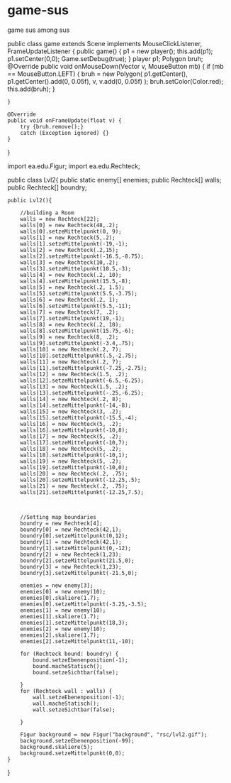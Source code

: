 # game-sus
game sus among sus

public class game extends Scene implements MouseClickListener, FrameUpdateListener {
public game() {
p1 = new player();
this.add(p1);
p1.setCenter(0,0);
Game.setDebug(true);
}
player p1;
Polygon bruh;
@Override
public void onMouseDown(Vector v, MouseButton mb) {
if (mb == MouseButton.LEFT) {
bruh = new Polygon(
p1.getCenter(),
p1.getCenter().add(0, 0.05f),
v,
v.add(0, 0.05f)
);
bruh.setColor(Color.red);
this.add(bruh);
}

    }

    @Override
    public void onFrameUpdate(float v) {
        try {bruh.remove();}
        catch (Exception ignored) {}
    }
}






import ea.edu.Figur;
import ea.edu.Rechteck;

public class Lvl2{
public static enemy[] enemies;
public Rechteck[] walls;
public Rechteck[] boundry;

    public Lvl2(){

        //building a Room
        walls = new Rechteck[22];
        walls[0] = new Rechteck(48,.2);
        walls[0].setzeMittelpunkt(0, 9);
        walls[1] = new Rechteck(5,.2);
        walls[1].setzeMittelpunkt(-19,-1);
        walls[2] = new Rechteck(.2,15);
        walls[2].setzeMittelpunkt(-16.5,-8.75);
        walls[3] = new Rechteck(10,.2);
        walls[3].setzeMittelpunkt(10.5,-3);
        walls[4] = new Rechteck(.2, 10);
        walls[4].setzeMittelpunkt(15.5,-8);
        walls[5] = new Rechteck(.2, 1.5);
        walls[5].setzeMittelpunkt(5.5,-3.75);
        walls[6] = new Rechteck(.2, 1);
        walls[6].setzeMittelpunkt(5.5,-11);
        walls[7] = new Rechteck(7, .2);
        walls[7].setzeMittelpunkt(19,-1);
        walls[8] = new Rechteck(.2, 10);
        walls[8].setzeMittelpunkt(15.75,-6);
        walls[9] = new Rechteck(8, .2);
        walls[9].setzeMittelpunkt(-3.4,.75);
        walls[10] = new Rechteck(.2, 7);
        walls[10].setzeMittelpunkt(.5,-2.75);
        walls[11] = new Rechteck(.2, 7);
        walls[11].setzeMittelpunkt(-7.25,-2.75);
        walls[12] = new Rechteck(1.5, .2);
        walls[12].setzeMittelpunkt(-6.5,-6.25);
        walls[13] = new Rechteck(1.5, .2);
        walls[13].setzeMittelpunkt(-.25,-6.25);
        walls[14] = new Rechteck(.2, 8);
        walls[14].setzeMittelpunkt(-14,-8);
        walls[15] = new Rechteck(3, .2);
        walls[15].setzeMittelpunkt(-15.5,-4);
        walls[16] = new Rechteck(5, .2);
        walls[16].setzeMittelpunkt(-10,8);
        walls[17] = new Rechteck(5, .2);
        walls[17].setzeMittelpunkt(-10,7);
        walls[18] = new Rechteck(5, .2);
        walls[18].setzeMittelpunkt(-10,1);
        walls[19] = new Rechteck(5, .2);
        walls[19].setzeMittelpunkt(-10,0);
        walls[20] = new Rechteck(.2, .75);
        walls[20].setzeMittelpunkt(-12.25,.5);
        walls[21] = new Rechteck(.2, .75);
        walls[21].setzeMittelpunkt(-12.25,7.5);



        //Setting map boundaries
        boundry = new Rechteck[4];
        boundry[0] = new Rechteck(42,1);
        boundry[0].setzeMittelpunkt(0,12);
        boundry[1] = new Rechteck(42,1);
        boundry[1].setzeMittelpunkt(0,-12);
        boundry[2] = new Rechteck(1,23);
        boundry[2].setzeMittelpunkt(21.5,0);
        boundry[3] = new Rechteck(1,23);
        boundry[3].setzeMittelpunkt(-21.5,0);

        enemies = new enemy[3];
        enemies[0] = new enemy(10);
        enemies[0].skaliere(1.7);
        enemies[0].setzeMittelpunkt(-3.25,-3.5);
        enemies[1] = new enemy(10);
        enemies[1].skaliere(1.7);
        enemies[1].setzeMittelpunkt(18,3);
        enemies[2] = new enemy(10);
        enemies[2].skaliere(1.7);
        enemies[2].setzeMittelpunkt(11,-10);

        for (Rechteck bound: boundry) {
            bound.setzeEbenenposition(-1);
            bound.macheStatisch();
            bound.setzeSichtbar(false);

        }
        for (Rechteck wall : walls) {
            wall.setzeEbenenposition(-1);
            wall.macheStatisch();
            wall.setzeSichtbar(false);

        }

        Figur background = new Figur("background", "rsc/lvl2.gif");
        background.setzeEbenenposition(-99);
        background.skaliere(5);
        background.setzeMittelpunkt(0,0);
    }

}

